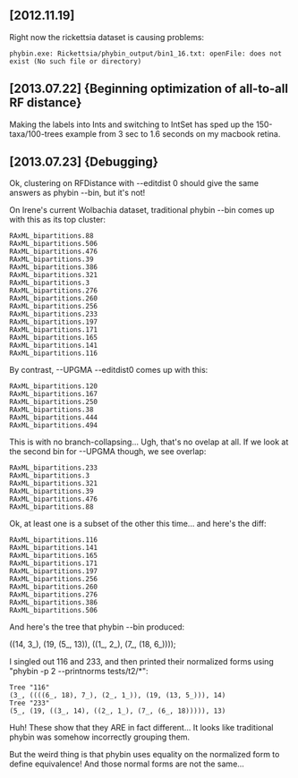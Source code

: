 

[2012.11.19]
------------

Right now the rickettsia dataset is causing problems:

    phybin.exe: Rickettsia/phybin_output/bin1_16.txt: openFile: does not exist (No such file or directory)

[2013.07.22] {Beginning optimization of all-to-all RF distance}
---------------------------------------------------------------

Making the labels into Ints and switching to IntSet has sped up the
150-taxa/100-trees example from 3 sec to 1.6 seconds on my macbook
retina.


[2013.07.23] {Debugging}
------------------------

Ok, clustering on RFDistance with --editdist 0 should give the same
answers as phybin --bin, but it's not!

On Irene's current Wolbachia dataset, traditional phybin --bin comes
up with this as its top cluster:

    RAxML_bipartitions.88
    RAxML_bipartitions.506
    RAxML_bipartitions.476
    RAxML_bipartitions.39
    RAxML_bipartitions.386
    RAxML_bipartitions.321
    RAxML_bipartitions.3
    RAxML_bipartitions.276
    RAxML_bipartitions.260
    RAxML_bipartitions.256
    RAxML_bipartitions.233
    RAxML_bipartitions.197
    RAxML_bipartitions.171
    RAxML_bipartitions.165
    RAxML_bipartitions.141
    RAxML_bipartitions.116

By contrast, --UPGMA --editdist0 comes up with this:

    RAxML_bipartitions.120
    RAxML_bipartitions.167
    RAxML_bipartitions.250
    RAxML_bipartitions.38
    RAxML_bipartitions.444
    RAxML_bipartitions.494
    
This is with no branch-collapsing...  Ugh, that's no ovelap at all.
If we look at the second bin for --UPGMA though, we see overlap:

    RAxML_bipartitions.233
    RAxML_bipartitions.3
    RAxML_bipartitions.321
    RAxML_bipartitions.39
    RAxML_bipartitions.476
    RAxML_bipartitions.88

Ok, at least one is a subset of the other this time... and here's the diff:

    RAxML_bipartitions.116
    RAxML_bipartitions.141
    RAxML_bipartitions.165
    RAxML_bipartitions.171
    RAxML_bipartitions.197
    RAxML_bipartitions.256
    RAxML_bipartitions.260
    RAxML_bipartitions.276
    RAxML_bipartitions.386
    RAxML_bipartitions.506

And here's the tree that phybin --bin produced:

   ((14, 3_), (19, (5_, 13)), ((1_, 2_), (7_, (18, 6_))));

I singled out 116 and 233, and then printed their normalized forms
using "phybin -p 2 --printnorms tests/t2/*":

    Tree "116"
    (3_, ((((6_, 18), 7_), (2_, 1_)), (19, (13, 5_))), 14)
    Tree "233"
    (5_, (19, ((3_, 14), ((2_, 1_), (7_, (6_, 18))))), 13)

Huh!  These show that they ARE in fact different...  It looks like
traditional phybin was somehow incorrectly grouping them.

But the weird thing is that phybin uses equality on the normalized
form to define equivalence!  And those normal forms are not the
same...  
